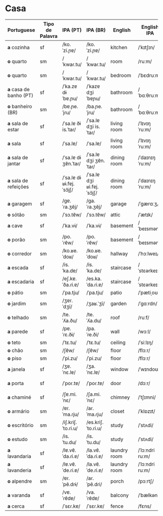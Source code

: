 # Casa


| Portuguese       | Tipo de Palavra | IPA (PT)        | IPA (BR)       | English          | English IPA    | Spanish            | Spanish IPA   | No. |
|------------------|-----------------|-----------------|----------------|------------------|----------------|--------------------|--------------|-----|
| **a** cozinha          | sf  | /ko.ˈzi.ɲɐ/     | /ko.ˈzi.ɲɐ/    | kitchen  | /ˈkɪtʃɪn/      | cocina      | /ko.ˈθina/     |8202|
| **o** quarto           | sm  | /ˈkwaɾ.tu/      | /ˈkwaɾ.tu/     | room     | /ruːm/    | habitación       | /a.bi.taˈθjon/ |8203|
| **o** quarto           | sm  | /ˈkwaɾ.tu/      | /ˈkwaɾ.tu/     | bedroom  | /ˈbɛdruːm/     | cuarto      | /ˈkwarto/      |8204|
| **a** casa de banho (PT)| sf | /ˈka.zɐ dɨ ˈbɐ.ɲu/ | /ˈkazɐ dʒi ˈbɐɲu/ | bathroom  | /ˈbɑːθruːm/   | baño | /ˈbaɲo/       |8201|
| **o** banheiro  (BR)    | sm | /bɐ.ɲe.ˈjɾu/   | /ba.ɲe.ˈjɾu/  | bathroom         | /ˈbɑːθruːm/   | baño | /ˈbaɲo/       |8201|
| **a** sala de estar    | sf  | /ˈsa.lɐ ðɨ is.ˈtaɾ/ | /ˈsa.lɐ dʒi is.ˈtaɾ/ | living room     | /ˈlɪvɪŋ ˈruːm/ | sala de estar      | /ˈsala ðe esˈtaɾ/ |     |
| **a** sala             | sf              | /ˈsa.lɐ/       | /ˈsa.lɐ/      | living room      | /ˈlɪvɪŋ ˈruːm/ | sala               | /ˈsala/       |     |
| **a** sala de jantar   | sf              | /ˈsa.lɐ dɨ ʒɐ̃n.ˈtaɾ/ | /ˈsa.lɐ dʒi ʒɐ̃n.ˈtaɾ/ | dining room | /ˈdaɪnɪŋ ˈruːm/ | comedor            | /ko.meˈðoɾ/   |     |
| **a** sala de refeições | sf            | /ˈsa.lɐ dɨ ʁɨ.fɐj.ˈsɔ̃jʃ/ | /ˈsa.lɐ dʒi ʁi.fɐj.ˈsɔ̃jʃ/ | dining room | /ˈdaɪnɪŋ ˈruːm/ | comedor            | /ko.meˈðoɾ/   |     |
| **a** garagem          | sf              | /ɡɐ.ˈɾa.ʒẽj/   | /ɡa.ˈɾa.ʒẽj/  | garage           | /ˈɡærɑːʒ/      | garaje             | /ɡaˈɾaxe/     |     |
| **o** sótão            | sm              | /ˈsɔ.tɐ̃w/      | /ˈsɔ.tɐ̃w/     | attic            | /ˈætɪk/        | ático              | /ˈatiko/     |     |
| **a** cave             | sf              | /ˈka.vɨ/        | /ˈka.vɨ/       | basement         | /ˈbeɪsmənt/    | sótano             | /ˈsotano/    |     |
| **o** porão            | sm              | /po.ˈɾɐ̃w/      | /po.ˈɾɐ̃w/     | basement         | /ˈbeɪsmənt/    | sótano             | /ˈsotano/    |     |
| **o** corredor         | sm              | /ko.ʁe.ˈdoʁ/   | /ko.ʁe.ˈdoʁ/  | hallway          | /ˈhɔːlweɪ/     | pasillo            | /pa.ˈsi.ʎo/  |     |
| **a** escada           | sf              | /is.ˈka.dɐ/     | /is.ˈka.dɐ/    | staircase        | /ˈstɛərkeɪs/   | escalera           | /es.kaˈleɾa/ |     |
| **a** escadaria        | sf              | /eʃ.kɐ.ˈða.ɾi.ɐ/ | /es.ka.ˈda.ɾi.ɐ/ | staircase       | /ˈstɛərkeɪs/   | escalera           | /es.kaˈleɾa/ |     |
| **o** pátio            | sm              | /ˈpa.tju/       | /ˈpa.tju/      | patio            | /ˈpætiˌoʊ/    | patio              | /ˈpatjo/     |     |
| **o** jardim           | sm              | /ʒɐɾ.ˈdʒĩ/     | /ʒaʁ.ˈʒĩ/     | garden           | /ˈɡɑːrdn/      | jardín             | /xarˈðin/    |     |
| **o** telhado          | sm              | /te.ˈʎa.ðu/     | /te.ˈʎa.du/    | roof             | /ruːf/         | tejado             | /teˈxaðo/    |     |
| **a** parede           | sf              | /pɐ.ˈɾɛ.ðɨ/     | /pa.ˈɾe.ði/    | wall             | /wɔːl/         | pared              | /paˈɾeð/     |     |
| **o** teto             | sm              | /ˈtɛ.tu/        | /ˈtɛ.tu/       | ceiling          | /ˈsiːlɪŋ/      | techo              | /ˈtetʃo/     |     |
| **o** chão             | sm              | /ʃɐ̃w/          | /ʃɐ̃w/         | floor            | /flɔːr/        | suelo              | /ˈswelo/     |     |
| **o** piso             | sm              | /ˈpi.zu/        | /ˈpi.zu/       | floor            | /flɔːr/        | piso               | /ˈpiso/      |     |
| **a** janela    | sf  | /ʒɐ.ˈnɛ.lɐ/     | /ʒa.ˈnɛ.lɐ/    | window           | /ˈwɪndoʊ/      | ventana  | /benˈtana/   |8223|
| **a** porta            | sf              | /ˈpoɾ.tɐ/       | /ˈpoɾ.tɐ/      | door             | /dɔːr/         | puerta             | /ˈpweɾta/    |     |
| **a** chaminé          | sf              | /ʃɐ.mi.ˈnɛ/     | /ʃa.mi.ˈnɛ/    | chimney          | /ˈtʃɪmni/      | chimenea           | /tʃi.me.ˈnea/ |     |
| **o** armário          | sm              | /ɐɾ.ˈma.ɾju/     | /aɾ.ˈma.ɾju/    | closet           | /ˈklɒzɪt/      | armario            | /arˈmaɾjo/    |     |
| **o** escritório       | sm              | /iʃ.kɾiʃ.ˈto.ɾi.u/ | /es.kɾiʃ.ˈto.ɾi.u/ | study | /ˈstʌdi/  | estudio | /esˈtu.djo/ |     |
| **o** estudo           | sm              | /is.ˈtu.du/     | /is.ˈtu.du/    | study            | /ˈstʌdi/       | estudio            | /esˈtu.djo/  |     |
| **a** lavandaria       | sf              | /lɐ.vɐ̃.ˈda.ɾi.ɐ/ | /la.vɐ̃.ˈda.ɾi.ɐ/ | laundry room | /ˈlɔːndri ruːm/ | lavandería         | /laβandeˈɾia/ |     |
| **a** lavanderia       | sf              | /lɐ.vɐ̃.ˈde.ɾi.ɐ/ | /la.vɐ̃.ˈde.ɾi.ɐ/ | laundry room | /ˈlɔːndri ruːm/ | lavandería         | /laβandeˈɾia/ |     |
| **o** alpendre         | sm              | /ɐɾ.ˈpẽ.dɾɨ/     | /aɾ.ˈpẽ.dɾi/    | porch            | /pɔːrtʃ/       | porche             | /ˈpoɾtʃe/    |     |
| **a** varanda          | sf              | /vɐ.ˈɾɐ̃dɐ/     | /va.ˈɾɐ̃dɐ/    | balcony          | /ˈbælkəni/     | balcón             | /balˈkon/    |     |
| **a** cerca | sf | /ˈsɛɾ.kɐ/  | /ˈsɛɾ.kɐ/ | fence   | /fɛns/         | cerca              | /ˈθeɾka/     |8222|
